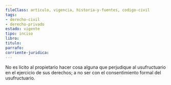 ```yaml
---
fileClass: articulo, vigencia, historia-y-fuentes, codigo-civil
tags:
- derecho-civil
- derecho-privado
estado: vigente
tipo: inciso
libro:
titulo:
parrafo:
corriente-juridica:
---
```

No es lícito al propietario hacer cosa alguna que perjudique al usufructuario en el ejercicio de sus derechos; a no ser con el consentimiento formal del usufructuario.